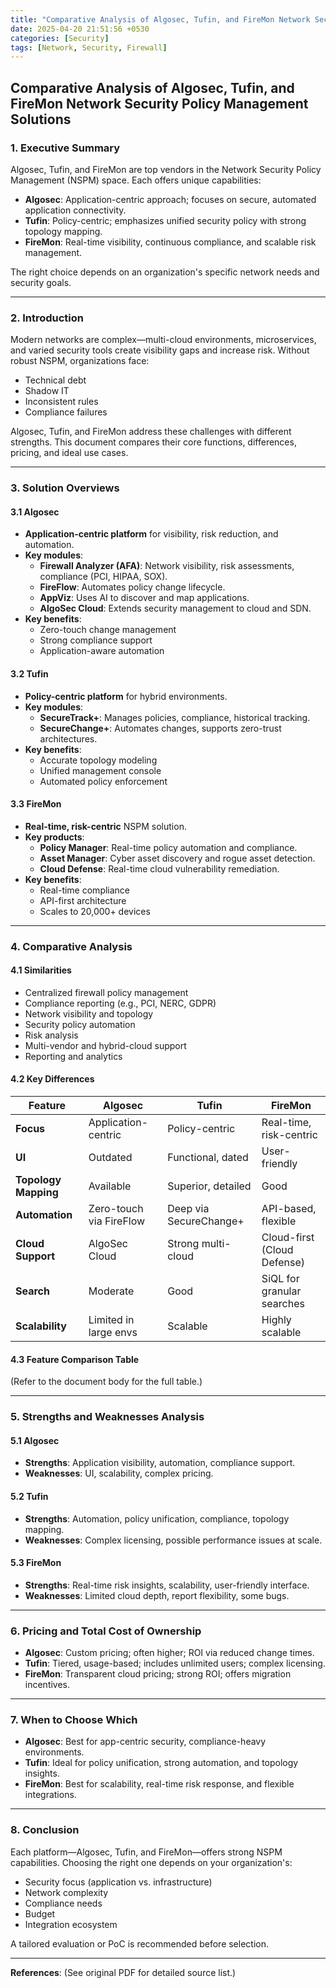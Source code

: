 ```yaml
---
title: "Comparative Analysis of Algosec, Tufin, and FireMon Network Security Policy Management Solutions"
date: 2025-04-20 21:51:56 +0530
categories: [Security]
tags: [Network, Security, Firewall]
---
```


## Comparative Analysis of Algosec, Tufin, and FireMon Network Security Policy Management Solutions

### 1. Executive Summary

Algosec, Tufin, and FireMon are top vendors in the Network Security Policy Management (NSPM) space. Each offers unique capabilities:
- **Algosec**: Application-centric approach; focuses on secure, automated application connectivity.
- **Tufin**: Policy-centric; emphasizes unified security policy with strong topology mapping.
- **FireMon**: Real-time visibility, continuous compliance, and scalable risk management.

The right choice depends on an organization's specific network needs and security goals.

---

### 2. Introduction

Modern networks are complex—multi-cloud environments, microservices, and varied security tools create visibility gaps and increase risk. Without robust NSPM, organizations face:
- Technical debt
- Shadow IT
- Inconsistent rules
- Compliance failures

Algosec, Tufin, and FireMon address these challenges with different strengths. This document compares their core functions, differences, pricing, and ideal use cases.

---

### 3. Solution Overviews

#### 3.1 Algosec
- **Application-centric platform** for visibility, risk reduction, and automation.
- **Key modules**:
  - **Firewall Analyzer (AFA)**: Network visibility, risk assessments, compliance (PCI, HIPAA, SOX).
  - **FireFlow**: Automates policy change lifecycle.
  - **AppViz**: Uses AI to discover and map applications.
  - **AlgoSec Cloud**: Extends security management to cloud and SDN.
- **Key benefits**:
  - Zero-touch change management
  - Strong compliance support
  - Application-aware automation

#### 3.2 Tufin
- **Policy-centric platform** for hybrid environments.
- **Key modules**:
  - **SecureTrack+**: Manages policies, compliance, historical tracking.
  - **SecureChange+**: Automates changes, supports zero-trust architectures.
- **Key benefits**:
  - Accurate topology modeling
  - Unified management console
  - Automated policy enforcement

#### 3.3 FireMon
- **Real-time, risk-centric** NSPM solution.
- **Key products**:
  - **Policy Manager**: Real-time policy automation and compliance.
  - **Asset Manager**: Cyber asset discovery and rogue asset detection.
  - **Cloud Defense**: Real-time cloud vulnerability remediation.
- **Key benefits**:
  - Real-time compliance
  - API-first architecture
  - Scales to 20,000+ devices

---

### 4. Comparative Analysis

#### 4.1 Similarities
- Centralized firewall policy management
- Compliance reporting (e.g., PCI, NERC, GDPR)
- Network visibility and topology
- Security policy automation
- Risk analysis
- Multi-vendor and hybrid-cloud support
- Reporting and analytics

#### 4.2 Key Differences
| Feature               | Algosec                  | Tufin                    | FireMon                       |
|----------------------|--------------------------|---------------------------|-------------------------------|
| **Focus**            | Application-centric      | Policy-centric           | Real-time, risk-centric       |
| **UI**               | Outdated                 | Functional, dated        | User-friendly                 |
| **Topology Mapping** | Available                | Superior, detailed       | Good                          |
| **Automation**       | Zero-touch via FireFlow  | Deep via SecureChange+   | API-based, flexible           |
| **Cloud Support**    | AlgoSec Cloud            | Strong multi-cloud       | Cloud-first (Cloud Defense)   |
| **Search**           | Moderate                 | Good                     | SiQL for granular searches    |
| **Scalability**      | Limited in large envs    | Scalable                 | Highly scalable               |

#### 4.3 Feature Comparison Table
(Refer to the document body for the full table.)

---

### 5. Strengths and Weaknesses Analysis

#### 5.1 Algosec
- **Strengths**: Application visibility, automation, compliance support.
- **Weaknesses**: UI, scalability, complex pricing.

#### 5.2 Tufin
- **Strengths**: Automation, policy unification, compliance, topology mapping.
- **Weaknesses**: Complex licensing, possible performance issues at scale.

#### 5.3 FireMon
- **Strengths**: Real-time risk insights, scalability, user-friendly interface.
- **Weaknesses**: Limited cloud depth, report flexibility, some bugs.

---

### 6. Pricing and Total Cost of Ownership

- **Algosec**: Custom pricing; often higher; ROI via reduced change times.
- **Tufin**: Tiered, usage-based; includes unlimited users; complex licensing.
- **FireMon**: Transparent cloud pricing; strong ROI; offers migration incentives.

---

### 7. When to Choose Which
- **Algosec**: Best for app-centric security, compliance-heavy environments.
- **Tufin**: Ideal for policy unification, strong automation, and topology insights.
- **FireMon**: Best for scalability, real-time risk response, and flexible integrations.

---

### 8. Conclusion

Each platform—Algosec, Tufin, and FireMon—offers strong NSPM capabilities. Choosing the right one depends on your organization's:
- Security focus (application vs. infrastructure)
- Network complexity
- Compliance needs
- Budget
- Integration ecosystem

A tailored evaluation or PoC is recommended before selection.

---

**References**: (See original PDF for detailed source list.)
